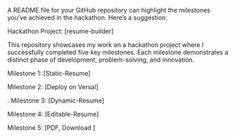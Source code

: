 
A README file for your GitHub repository can highlight the milestones you’ve achieved in the hackathon. Here’s a suggestion:

Hackathon Project: [resume-builder]

This repository showcases my work on a hackathon project where I successfully completed five key milestones. Each milestone demonstrates a distinct phase of development, problem-solving, and innovation.


Milestone 1: [Static-Resume]


Milestone 2: [Deploy on Versal]

.
Milestone 3: [Dynamic-Resume]


Milestone 4: [Editable-Resume]


Milestone 5: [PDF, Download  ]




